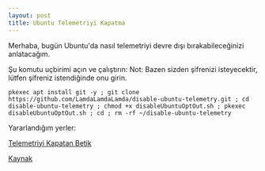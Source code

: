 ```yaml
---
layout: post
title: Ubuntu Telemetriyi Kapatma
---
```

Merhaba, bugün Ubuntu'da nasıl telemetriyi devre dışı bırakabileceğinizi anlatacağım.

Şu komutu uçbirimi açın ve çalıştırın:
Not: Bazen sizden şifrenizi isteyecektir, lütfen şifreniz istendiğinde onu girin.

```pkexec apt install git -y ; git clone https://github.com/LamdaLamdaLamda/disable-ubuntu-telemetry.git ; cd disable-ubuntu-telemetry ; chmod +x disableUbuntuOptOut.sh ; pkexec disableUbuntuOptOut.sh ; cd ; rm -rf ~/disable-ubuntu-telemetry```

Yararlandığım yerler:

[Telemetriyi Kapatan Betik](https://github.com/LamdaLamdaLamda/disable-ubuntu-telemetry)

[Kaynak](https://www.silicone-forum.com/konu/ubuntu-iyi-mi.11585/page-2#post-186153)